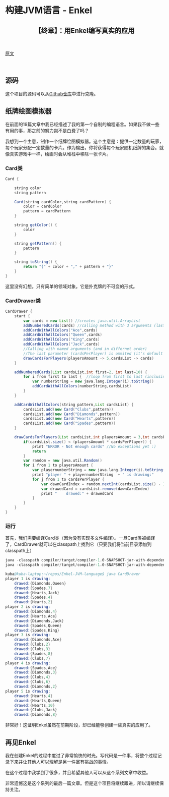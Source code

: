 # 构建JVM语言 - Enkel

<h2 align="center">【终章】：用Enkel编写真实的应用</h2>

</br>

[原文](http://jakubdziworski.github.io/enkel/2016/05/19/enkel_20_enkel_real_app_cards.html)

</br>

## 源码

这个项目的源码可以从[Github仓库](https://github.com/JakubDziworski/Enkel-JVM-language)中进行克隆。

## 纸牌绘图模拟器

在前面的19篇文章中我已经描述了我的第一个自制的编程语言。如果我不做一些有用的事，那之前的努力岂不是白费了吗？

我想到一个主意，制作一个纸牌绘图模拟器。这个主意是：提供一定数量的玩家，每个玩家分配一定数量的卡片。作为输出，你将获得每个玩家随机纸牌的集合。就像真实游戏中一样，绘画时会从堆栈中移除一张卡片。

### Card类

```groovy
Card {

    string color
    string pattern

    Card(string cardColor,string cardPattern) {
        color = cardColor
        pattern = cardPattern
    }

    string getColor() {
        color
    }

    string getPattern() {
        pattern
    }

    string toString() {
        return "{" + color + "," + pattern + "}"
    }
}
```

这里没有幻想。只有简单的领域对象。它是扑克牌的不可变的形式。

### CardDrawer类

```groovy
CardDrawer {
    start {
        var cards = new List() //creates java.util.ArrayList 
        addNumberedCards(cards) //calling method with 3 arguments (last 2 are default)
        addCardWithAllColors("Ace",cards) 
        addCardWithAllColors("Queen",cards)
        addCardWithAllColors("King",cards)
        addCardWithAllColors("Jack",cards)
        //Calling with named arguments (and in differnet order)
        //The last parameter (cardsPerPlayer) is ommited (it's default value is 5)
        drawCardsForPlayers(playersAmount -> 5,cardsList -> cards) 
    }

    addNumberedCards(List cardsList,int first=2, int last=10) {
        for i from first to last {  //loop from first to last (inclusive)
            var numberString = new java.lang.Integer(i).toString()
            addCardWithAllColors(numberString,cardsList)
        }
    }

    addCardWithAllColors(string pattern,List cardsList) {
        cardsList.add(new Card("Clubs",pattern))
        cardsList.add(new Card("Diamonds",pattern))
        cardsList.add(new Card("Hearts",pattern))
        cardsList.add(new Card("Spades",pattern))
    }

    drawCardsForPlayers(List cardsList,int playersAmount = 3,int cardsPerPlayer = 5) {
        if(cardsList.size() < (playersAmount * cardsPerPlayer)) {
            print "ERROR - Not enough cards" //No exceptions yet :)
            return
        }
        var random = new java.util.Random()
        for i from 1 to playersAmount {
            var playernumberString = new java.lang.Integer(i).toString()
            print "player " + playernumberString  + " is drawing:"
            for j from 1 to cardsPerPlayer {
                var dawnCardIndex = random.nextInt(cardsList.size() - 1)
                var drawedCard = cardsList.remove(dawnCardIndex)
                print "    drawed:" + drawedCard
            }
        }
    }
}
```

### 运行

首先，我们需要编译Card类（因为没有实现多文件编译）。一旦Card类被编译了，CardDrawer就可以在classpath上找到它（只要我们将当前目录添加到classpath上）

```s
java -classpath compiler/target/compiler-1.0-SNAPSHOT-jar-with-dependencies.jar: com.kubadziworski.compiler.Compiler EnkelExamples/RealApp/Card.enk
java -classpath compiler/target/compiler-1.0-SNAPSHOT-jar-with-dependencies.jar:. com.kubadziworski.compiler.Compiler EnkelExamples/RealApp/CardDrawer.enk

kuba@kuba-laptop:~/repos/Enkel-JVM-language$ java CardDrawer 
player 1 is drawing:
    drawed:{Diamonds,Queen}
    drawed:{Spades,7}
    drawed:{Hearts,Jack}
    drawed:{Spades,4}
    drawed:{Hearts,2}
player 2 is drawing:
    drawed:{Diamonds,4}
    drawed:{Hearts,Ace}
    drawed:{Diamonds,Jack}
    drawed:{Spades,Queen}
    drawed:{Spades,King}
player 3 is drawing:
    drawed:{Diamonds,Ace}
    drawed:{Clubs,2}
    drawed:{Clubs,3}
    drawed:{Spades,8}
    drawed:{Clubs,7}
player 4 is drawing:
    drawed:{Spades,Ace}
    drawed:{Diamonds,3}
    drawed:{Clubs,4}
    drawed:{Clubs,6}
    drawed:{Diamonds,2}
player 5 is drawing:
    drawed:{Hearts,4}
    drawed:{Hearts,Queen}
    drawed:{Hearts,10}
    drawed:{Clubs,Jack}
    drawed:{Diamonds,8}
```

非常好！这证明Enkel虽然在前期阶段，却已经能够创建一些真实的应用了。

## 再见Enkel

我在创建Enkel的过程中度过了非常愉快的时光。写代码是一件事，将整个过程记录下来并让其他人可以理解是另一件富有挑战的事情。

在这个过程中我学到了很多，并且希望其他人可以从这个系列文章中收益。

非常遗憾这是这个系列的最后一篇文章。但是这个项目将继续跟进，所以请继续保持关注。

